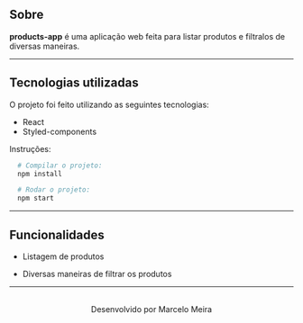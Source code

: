 ## Sobre

**products-app** é uma aplicação web feita para listar produtos e filtralos de diversas maneiras.

---

## Tecnologias utilizadas

O projeto foi feito utilizando as seguintes tecnologias:

- React
- Styled-components

Instruções:

```bash
  # Compilar o projeto:
  npm install

  # Rodar o projeto:
  npm start
```

---

## Funcionalidades

- Listagem de produtos

- Diversas maneiras de filtrar os produtos

---

<br/>
<div align="center">
  Desenvolvido por Marcelo Meira
</div>


